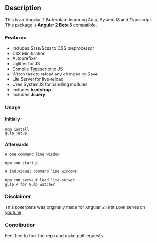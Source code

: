 ## Description

This is an Angular 2 Boilerplate featuring Gulp, SystemJS and Typescript. This package is **Angular 2 Beta 8** compatible.

### Features

* Includes Sass/Scss to CSS preprocessor
* CSS Minification
* Autoprefixer
* Uglifier for JS
* Compile Typescript to JS
* Watch task to reload any changes on Save
* Lite Server for live-reload
* Uses SystemJS for handling modules
* Includes **bootstrap**
* Includes **Jquery**

### Usage

#### Initially
```
npm install
gulp setup

```

#### Afterwards

```
# one command line window

npm run startup

# individual command line windows

npm run serve # load lite-server
gulp # for Gulp watcher
```

### Disclaimer

This boilerplate was originally made for Angular 2 First Look series on [youtube](https://www.youtube.com/channel/UCxhcaC1wjUuFq3fC95i48fA)

### Contribution

Feel free to fork the repo and make pull requests
